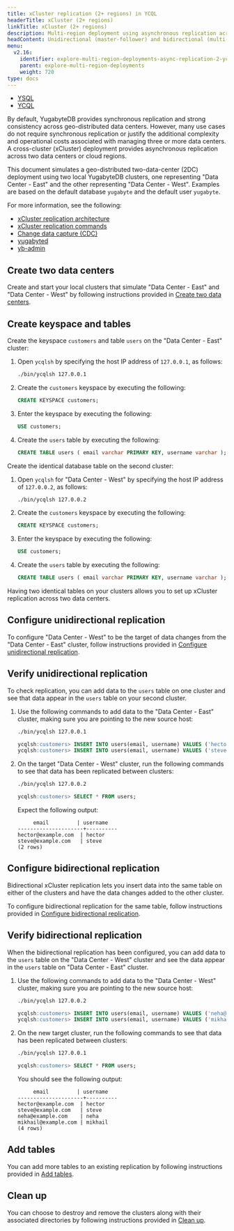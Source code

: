 ```yaml
---
title: xCluster replication (2+ regions) in YCQL
headerTitle: xCluster (2+ regions)
linkTitle: xCluster (2+ regions)
description: Multi-region deployment using asynchronous replication across two or more data centers in YCQL.
headContent: Unidirectional (master-follower) and bidirectional (multi-master) replication
menu:
  v2.16:
    identifier: explore-multi-region-deployments-async-replication-2-ycql
    parent: explore-multi-region-deployments
    weight: 720
type: docs
---
```


<ul class="nav nav-tabs-alt nav-tabs-yb">

  <li >
    <a href="../asynchronous-replication-ysql/" class="nav-link">
      <i class="icon-postgres" aria-hidden="true"></i>
      YSQL
    </a>
  </li>

  <li >
    <a href="../asynchronous-replication-ycql/" class="nav-link active">
      <i class="icon-cassandra" aria-hidden="true"></i>
      YCQL
    </a>
  </li>

</ul>

By default, YugabyteDB provides synchronous replication and strong consistency across geo-distributed data centers. However, many use cases do not require synchronous replication or justify the additional complexity and operational costs associated with managing three or more data centers. A cross-cluster (xCluster) deployment provides asynchronous replication across two data centers or cloud regions.

This document simulates a geo-distributed two-data-center (2DC) deployment using two local YugabyteDB clusters, one representing "Data Center - East" and the other representing "Data Center - West". Examples are based on the default database `yugabyte` and the default user `yugabyte`.

For more information, see the following:

- [xCluster replication architecture](../../../architecture/docdb-replication/async-replication/)
- [xCluster replication commands](../../../admin/yb-admin/#xcluster-replication-commands)
- [Change data capture (CDC)](../../../architecture/docdb-replication/change-data-capture/)
- [yugabyted](../../../reference/configuration/yugabyted/) 
- [yb-admin](../../../admin/yb-admin/)

## Create two data centers

Create and start your local clusters that simulate "Data Center - East" and "Data Center - West" by following instructions provided in [Create two data centers](../asynchronous-replication-ysql/#create-two-data-centers).

## Create keyspace and tables

Create the keyspace `customers` and table `users` on the "Data Center - East" cluster:

1. Open `ycqlsh` by specifying the host IP address of `127.0.0.1`, as follows:

   ```sh
   ./bin/ycqlsh 127.0.0.1
   ```

1. Create the `customers` keyspace by executing the following:

   ```sql
   CREATE KEYSPACE customers;
   ```

1. Enter the keyspace by executing the following:

   ```sql
   USE customers;
   ```

1. Create the `users` table by executing the following:

   ``` sql
   CREATE TABLE users ( email varchar PRIMARY KEY, username varchar );
   ```

Create the identical database table on the second cluster:

1. Open `ycqlsh` for "Data Center - West" by specifying the host IP address of `127.0.0.2`, as follows:

   ```sh
   ./bin/ycqlsh 127.0.0.2
   ```

1. Create the `customers` keyspace by executing the following:

   ```sql
   CREATE KEYSPACE customers;
   ```

1. Enter the keyspace by executing the following:

   ```sql
   USE customers;
   ```

1. Create the `users` table by executing the following:

   ```sql
   CREATE TABLE users ( email varchar PRIMARY KEY, username varchar );
   ```

Having two identical tables on your clusters allows you to set up xCluster replication across two data centers.

## Configure unidirectional replication

To configure "Data Center - West" to be the target of data changes from the "Data Center - East" cluster, follow instructions provided in [Configure unidirectional replication](../asynchronous-replication-ysql/#configure-unidirectional-replication).

## Verify unidirectional replication

To check replication, you can add data to the `users` table on one cluster and see that data appear in the `users` table on your second cluster.

1. Use the following commands to add data to the "Data Center - East" cluster, making sure you are pointing to the new source host:

   ```sh
   ./bin/ycqlsh 127.0.0.1
   ```

     ```sql
   ycqlsh:customers> INSERT INTO users(email, username) VALUES ('hector@example.com', 'hector');
   ycqlsh:customers> INSERT INTO users(email, username) VALUES ('steve@example.com', 'steve');
     ```

1. On the target "Data Center - West" cluster, run the following commands to see that data has been replicated between clusters:

   ```sh
   ./bin/ycqlsh 127.0.0.2
   ```

     ```sql
   ycqlsh:customers> SELECT * FROM users;
     ```

   Expect the following output:

     ```output
          email         | username
   ---------------------+----------
    hector@example.com  | hector
    steve@example.com   | steve
   (2 rows)
     ```

## Configure bidirectional replication

Bidirectional xCluster replication lets you insert data into the same table on either of the clusters and have the data changes added to the other cluster.

To configure bidirectional replication for the same table, follow instructions provided in [Configure bidirectional replication](../asynchronous-replication-ysql/#configure-bidirectional-replication).

## Verify bidirectional replication

When the bidirectional replication has been configured, you can add data to the `users` table on the "Data Center - West" cluster and see the data appear in the `users` table on "Data Center - East" cluster.

1. Use the following commands to add data to the "Data Center - West" cluster, making sure you are pointing to the new source host:

   ```sh
   ./bin/ycqlsh 127.0.0.2
   ```

     ```sql
   ycqlsh:customers> INSERT INTO users(email, username) VALUES ('neha@example.com', 'neha');
   ycqlsh:customers> INSERT INTO users(email, username) VALUES ('mikhail@example.com', 'mikhail');
     ```

2. On the new target cluster, run the following commands to see that data has been replicated between clusters:

   ```sh
   ./bin/ycqlsh 127.0.0.1
   ```

     ```sql
   ycqlsh:customers> SELECT * FROM users;
     ```

     You should see the following output:

     ```output
          email         | username
   ---------------------+----------
    hector@example.com  | hector
    steve@example.com   | steve
    neha@example.com    | neha
    mikhail@example.com | mikhail
   (4 rows)
     ```

## Add tables

You can add more tables to an existing replication by following instructions provided in [Add tables](../asynchronous-replication-ysql/#add-tables).

## Clean up

You can choose to destroy and remove the clusters along with their associated directories by following instructions provided in [Clean up](../asynchronous-replication-ysql/#clean-up).
